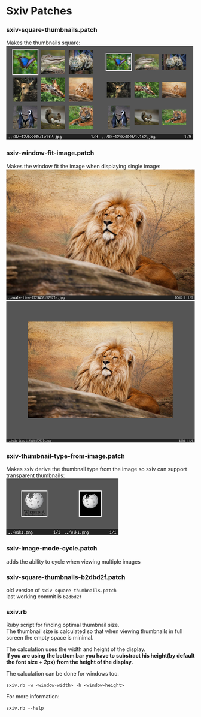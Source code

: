 # Sxiv Patches
### sxiv-square-thumbnails.patch
  Makes the thumbnails square:  
  ![](preview/2015-03-01-184719_250x250_scrot.png)![](preview/2015-03-01-190007_250x250_scrot.png)
### sxiv-window-fit-image.patch
  Makes the window fit the image when displaying single image:  
  ![](preview/2015-03-01-185650_615x425_scrot.png)![](preview/2015-03-01-184958_800x600_scrot.png)

### sxiv-thumbnail-type-from-image.patch
  Makes sxiv derive the thumbnail type from the image
  so sxiv can support transparent thumbnails:  
  ![](preview/2015-03-01-190252_150x150_scrot.png)![](preview/2015-03-01-190035_150x150_scrot.png)

### sxiv-image-mode-cycle.patch
  adds the ability to cycle when viewing multiple images

### sxiv-square-thumbnails-b2dbd2f.patch
  old version of `sxiv-square-thumbnails.patch`  
  last working commit is `b2dbd2f`

### sxiv.rb
  Ruby script for finding optimal thumbnail size.  
  The thumbnail size is calculated so that when viewing thumbnails in
  full screen the empty space is minimal.

  The calculation uses the width and height of the display.  
  **If you are using the bottom bar you have to
  substract his height(by default the font size + 2px)
  from the height of the display.**

  The calculation can be done for windows too.
```
sxiv.rb -w <window-width> -h <window-height>
```

  For more information:
```
sxiv.rb --help
```

